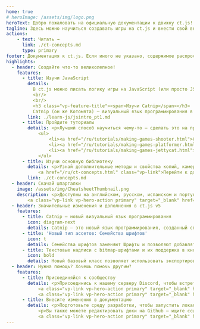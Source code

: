 ```yaml
---
home: true
# heroImage: /assets/img/logo.png
heroText: Добро пожаловать на официальную документации к движку ct.js!
tagline: Здесь можно научиться создавать игры на ct.js и внести свой вклад в документацию
actions:
    - text: Читать →
      link: ./ct-concepts.md
      type: primary
footer: Документация к ct.js. Если иного не указано, содержимое распространяется под лицензией Creative Commons Attribution 4.0 International.
highlights:
  - header: Создайте что-то великолепное!
    features:
      - title: Изучи JavaScript
        details:
          В ct.js можно писать логику игры на JavaScript (или просто JS). Узнайте самые необходимые особенности этого большого языка во <a href="/ru/learn-js/jsintro_pt1.html">Введении в JavaScript</a>.
          <br/>
          <br/>
          <h3 class="vp-feature-title"><span>Изучи Catnip</span></h3>
          Catnip (он же Котомята) — визуальный язык программирования в ct.js. Научись писать скрипты на Котомяте быстро🔥 и правильно🧑‍🔬 с нашим <a href="/learn-catnip/introduction.html">гайдом в трёх главах.</a>
        link: ./learn-js/jsintro_pt1.md
      - title: Пройдите туториалы
        details: <p>Лучший способ научиться чему-то — сделать это на практике. Ты можешь создать настоящие игры с нашими пошаговыми туториалами:</p>
            <ul>
                <li><a href="/ru/tutorials/making-games-shooter.html">Создай игру-шутер →</a></li>
                <li><a href="/ru/tutorials/making-games-platformer.html">Создай платформер →</a></li>
                <li><a href="/ru/tutorials/making-games-jettycat.html">Создай Jetty Cat, игру про летающую птицу (ну или кота) →</a></li>
            </ul>
      - title: Изучи основную библиотеку
        details: <p>Узнай дополнительные методы и свойства копий, камеры и комнат; программно создавай тайлы, фоны и новые копии.</p>
            <a href="/ru/ct-concepts.html" class="vp-link">Перейти к документации ct.js →</a>
        link: ./ct-concepts.md
  - header: Скачай шпаргалки
    image: /assets/img/CheatsheetThumbnail.png
    description: <p>Доступны на английском, русском, испанском и португальском языках.</p>
        <a class="vp-link vp-hero-action primary" target="_blank" href="https://comigo.itch.io/ct-cheat-sheet">Скачать шпаргалки →</a>
  - header: Значительные изменения и дополнения в ct.js v5
    features:
      - title: Catnip — новый визуальный язык программирования
        icon: diagram-next
        details: Catnip — это новый язык программирования, созданный специально для ct.js, с помощью которого вы можете составлять логику игры с помощью блоков команд. Примеры, переведенные на Catnip, уже включены в вашу копию ct.js!
      - title: 'Новый тип ассетов: Семейства шрифтов'
        icon: t
        details: Семейства шрифтов заменяют Шрифты и позволяют добавлять несколько файлов шрифтов в одно семейство, упрощая программное использование текстовых надписей и обеспечивая более тесную интеграцию со стилями.
      - title: Текстовые надписи с bitmap-шрифтами и их поддержка в кнопках и текстовых полях
        icon: bold
        details: Новый базовый класс позволяет использовать экспортированные шрифты bitmap без дополнительного кода и размещать четкие, пиксельные элементы пользовательского интерфейса в редакторе пользовательского интерфейса.
  - header: Нужна помощь? Хочешь помочь другим?
    features:
      - title: Присоединяйся к сообществу
        details: <p>Присоединись к нашему серверу Discord, чтобы встретиться с другими разработчиками игр, получить помощь, помочь другим и поделиться своими творениями. Альтернативно, вы можете также постить на нашем форуме.</p>
            <a class="vp-link vp-hero-action primary" target="_blank" href="https://comigo.games/rudiscord">Сервер Discord →</a>
            <a class="vp-link vp-hero-action primary" target="_blank" href="https://forum.ctjs.rocks/">Форум →</a>
      - title: Внесите изменения в документацию
        details: <p>Подготовьте среду разработки, чтобы запустить локальный сервер документации и написать новые туториалы, используя простой синтаксис Markdown.</p>
            <p>Вы также можете редактировать доки на Github — ищите ссылки "Редактировать эту страницу" внизу каждой страницы!</p>
            <a class="vp-link vp-hero-action primary" target="_blank" href="https://github.com/ct-js/docs.ctjs.rocks">Посетить репозиторий →</a>
---
```

